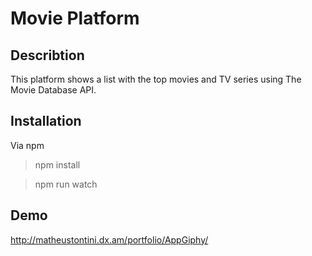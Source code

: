 # Movie Platform

## Describtion

This platform shows a list with the top movies and TV series using The Movie Database API.

## Installation

Via npm

> npm install

> npm run watch

## Demo

http://matheustontini.dx.am/portfolio/AppGiphy/
